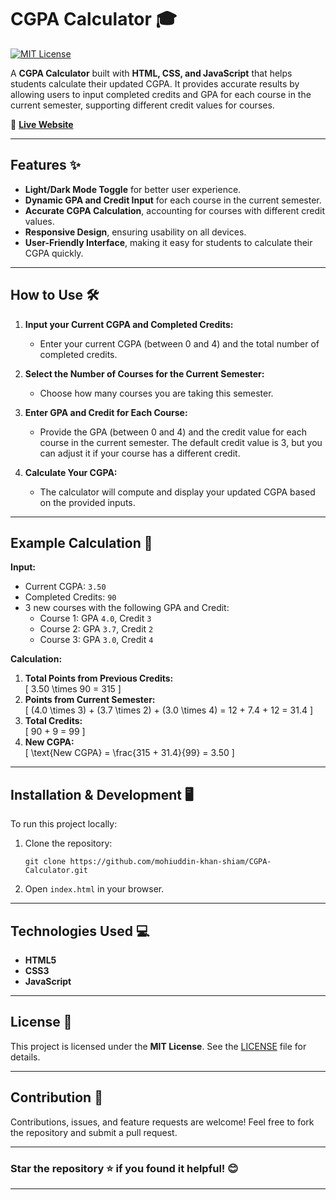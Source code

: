 # CGPA Calculator 🎓  

[![MIT License](https://img.shields.io/badge/license-MIT-green)](https://github.com/mohiuddin-khan-shiam/CGPA-Calculator/blob/main/LICENSE)

A **CGPA Calculator** built with **HTML, CSS, and JavaScript** that helps students calculate their updated CGPA. It provides accurate results by allowing users to input completed credits and GPA for each course in the current semester, supporting different credit values for courses.

🔗 **[Live Website](https://mohiuddin-khan-shiam.github.io/CGPA-Calculator/)**  

---

## Features ✨  
- **Light/Dark Mode Toggle** for better user experience.  
- **Dynamic GPA and Credit Input** for each course in the current semester.  
- **Accurate CGPA Calculation**, accounting for courses with different credit values.  
- **Responsive Design**, ensuring usability on all devices.  
- **User-Friendly Interface**, making it easy for students to calculate their CGPA quickly.  

---

## How to Use 🛠️  

1. **Input your Current CGPA and Completed Credits:**  
   - Enter your current CGPA (between 0 and 4) and the total number of completed credits.  

2. **Select the Number of Courses for the Current Semester:**  
   - Choose how many courses you are taking this semester.  

3. **Enter GPA and Credit for Each Course:**  
   - Provide the GPA (between 0 and 4) and the credit value for each course in the current semester. The default credit value is 3, but you can adjust it if your course has a different credit.  

4. **Calculate Your CGPA:**  
   - The calculator will compute and display your updated CGPA based on the provided inputs.

---

## Example Calculation 🔢  

**Input:**  
- Current CGPA: `3.50`  
- Completed Credits: `90`  
- 3 new courses with the following GPA and Credit:  
  - Course 1: GPA `4.0`, Credit `3`  
  - Course 2: GPA `3.7`, Credit `2`  
  - Course 3: GPA `3.0`, Credit `4`  

**Calculation:**  
1. **Total Points from Previous Credits:**  
   \[
   3.50 \times 90 = 315
   \]
2. **Points from Current Semester:**  
   \[
   (4.0 \times 3) + (3.7 \times 2) + (3.0 \times 4) = 12 + 7.4 + 12 = 31.4
   \]
3. **Total Credits:**  
   \[
   90 + 9 = 99
   \]
4. **New CGPA:**  
   \[
   \text{New CGPA} = \frac{315 + 31.4}{99} = 3.50
   \]

---

## Installation & Development 🖥️  

To run this project locally:  

1. Clone the repository:  
   ```
   git clone https://github.com/mohiuddin-khan-shiam/CGPA-Calculator.git
   ```
2. Open `index.html` in your browser.

---

## Technologies Used 💻  

- **HTML5**  
- **CSS3**  
- **JavaScript**  

---

## License 🔖  

This project is licensed under the **MIT License**. See the [LICENSE](https://github.com/mohiuddin-khan-shiam/CGPA-Calculator/blob/main/LICENSE) file for details.

---

## Contribution 🤝  

Contributions, issues, and feature requests are welcome! Feel free to fork the repository and submit a pull request.  

---

### Star the repository ⭐ if you found it helpful! 😊  

---

